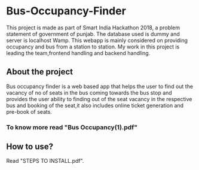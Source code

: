 # Bus-Occupancy-Finder

This project is made as part of Smart India Hackathon 2018, a problem statement of government of punjab. The database used is dummy and server is localhost Wamp. This webapp is mainly considered on providing occupancy and bus from a station to station. My work in this project is leading the team,frontend handling and  backend handling.

## About the project
Bus occupancy finder is a web based app that helps the user to find out the vacancy of no of seats in the bus coming towards the bus stop
and provides the user ability to finding out of the seat vacancy in the respective bus and booking of the seat,it also includes online ticket generation and pre-book of seats.

### To know more read "Bus Occupancy(1).pdf"

## How to use?
Read "STEPS TO INSTALL.pdf".
